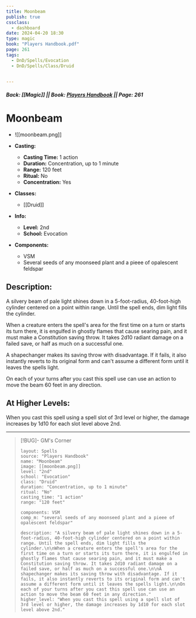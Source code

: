 ```yaml
---
title: Moonbeam
publish: true
cssclass:
  - dashboard
date: 2024-04-20 18:30
type: magic
book: "Players Handbook.pdf"
page: 261
tags:
  - DnD/Spells/Evocation
  - DnD/Spells/Class/Druid


---
```


##### Back: [[Magic]] || Book: [Players Handbook](https://drive.google.com/drive/folders/1O5bhpYizcIT5xxAoLOuzCRht_PVS7VSG?usp=sharing) || Page: 261

# Moonbeam
- ![[moonbeam.png]]
- **Casting:**
    - **Casting Time:** 1 action
    - **Duration:** Concentration, up to 1 minute
    - **Range:** 120 feet
    - **Ritual:** No
    - **Concentration:** Yes
- **Classes:**
    - [[Druid]]

- **Info:**
    - **Level:** 2nd
    - **School:** Evocation
- **Components:**
    - VSM
    - Several seeds of any moonseed plant and a pieee of opalescent feldspar

## Description:
A silvery beam of pale light shines down in a 5-foot-radius, 40-foot-high cylinder centered on a point within range. Until the spell ends, dim light fills the cylinder.

When a creature enters the spell's area for the first time on a turn or starts its turn there, it is engulfed in ghostly flames that cause searing pain, and it must make a Constitution saving throw. It takes 2d10 radiant damage on a failed save, or half as much on a successful one.

A shapechanger makes its saving throw with disadvantage. If it fails, it also instantly reverts to its original form and can't assume a different form until it leaves the spells light.

On each of your turns after you cast this spell use can use an action to move the beam 60 feet in any direction.

## At Higher Levels:
When you cast this spell using a spell slot of 3rd level or higher, the damage increases by 1d10 for each slot level above 2nd.

---

> [!BUG]- GM's Corner
>
> ```statblock
> layout: Spells
> source: "Players Handbook"
> name: "Moonbeam"
> image: [[moonbeam.png]]
> level: "2nd"
> school: "Evocation"
> class: "Druid"
> duration: "Concentration, up to 1 minute"
> ritual: "No"
> casting_time: "1 action"
> range: "120 feet"
>
> components: VSM
> comp_m: "several seeds of any moonseed plant and a pieee of opalescent feldspar"
>
> description: "A silvery beam of pale light shines down in a 5-foot-radius, 40-foot-high cylinder centered on a point within range. Until the spell ends, dim light fills the cylinder.\n\nWhen a creature enters the spell's area for the first time on a turn or starts its turn there, it is engulfed in ghostly flames that cause searing pain, and it must make a Constitution saving throw. It takes 2d10 radiant damage on a failed save, or half as much on a successful one.\n\nA shapechanger makes its saving throw with disadvantage. If it fails, it also instantly reverts to its original form and can't assume a different form until it leaves the spells light.\n\nOn each of your turns after you cast this spell use can use an action to move the beam 60 feet in any direction."
> higher_level: "When you cast this spell using a spell slot of 3rd level or higher, the damage increases by 1d10 for each slot level above 2nd."
> ```
